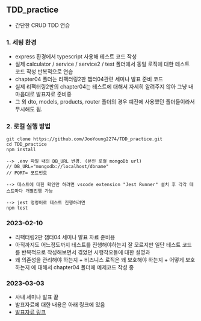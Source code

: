 ## TDD_practice

- 간단한 CRUD TDD 연습

### 1. 세팅 환경

- express 환경에서 typescript 사용해 테스트 코드 작성
- 실제 calculator / service / service2 / test 폴더에서 동일 로직에 대한 테스트 코드 작성 반복적으로 연습
- chapter04 폴더는 리팩터링2판 챕터04관련 세미나 발표 준비 코드
- 실제 리팩터링2판의 chapter04는 테스트에 대해서 자세히 알려주지 않아 그냥 내 마음대로 발표자료 준비중
- 그 외 dto, models, products, router 폴더의 경우 예전에 사용했던 폴더들이라서 무시해도 됨.

### 2. 로컬 실행 방법

```
git clone https://github.com/JooYoung2274/TDD_practice.git
cd TDD_practice
npm install

--> .env 파일 내의 DB_URL 변경. (본인 로컬 mongoDb url)
// DB_URL="mongodb://localhost/dbname"
// PORT= 포트번호

--> 테스트에 대한 확인만 하려면 vscode extension "Jest Runner" 설치 후 각각 테스트마다 개별진행 가능

--> jest 명령어로 테스트 진행하려면
npm test
```

### 2023-02-10

- 리팩터링2판 챕터04 세미나 발표 자료 준비용
- 아직까지도 어느정도까지 테스트를 진행해야하는지 잘 모르지만 일단 테스트 코드를 반복적으로 작성해보면서 겪었던 시행착오들에 대한 설명과
- 왜 의존성을 관리해야 하는지 + 비즈니스 로직은 왜 보호해야 하는지 + 어떻게 보호하는지 에 대해서 chapter04 폴더에 예제코드 작성 중

### 2023-03-03

- 사내 세미나 발표 끝
- 발표자료에 대한 내용은 아래 링크에 있음
- [발표자료 링크](https://simba.molmz.xyz/19)

